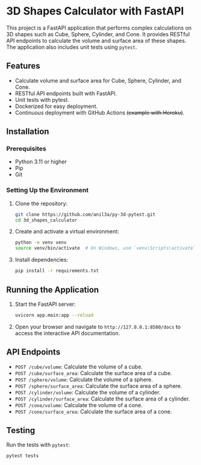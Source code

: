 # 3D Shapes Calculator with FastAPI

This project is a FastAPI application that performs complex calculations on 3D shapes such as Cube, Sphere, Cylinder, and Cone. It provides RESTful API endpoints to calculate the volume and surface area of these shapes. The application also includes unit tests using `pytest`.

## Features

- Calculate volume and surface area for Cube, Sphere, Cylinder, and Cone.
- RESTful API endpoints built with FastAPI.
- Unit tests with pytest.
- Dockerized for easy deployment.
- Continuous deployment with GitHub Actions ~~(example with Heroku)~~.

## Installation

### Prerequisites

- Python 3.11 or higher
- Pip
- Git

### Setting Up the Environment

1. Clone the repository:

    ```bash
    git clone https://github.com/anil3a/py-3d-pytest.git
    cd 3d_shapes_calculator
    ```

2. Create and activate a virtual environment:

    ```bash
    python -m venv venv
    source venv/bin/activate  # On Windows, use `venv\Scripts\activate`
    ```

3. Install dependencies:

    ```bash
    pip install -r requirements.txt
    ```

## Running the Application

1. Start the FastAPI server:

    ```bash
    uvicorn app.main:app --reload
    ```

2. Open your browser and navigate to `http://127.0.0.1:8500/docs` to access the interactive API documentation.

## API Endpoints

- `POST /cube/volume`: Calculate the volume of a cube.
- `POST /cube/surface_area`: Calculate the surface area of a cube.
- `POST /sphere/volume`: Calculate the volume of a sphere.
- `POST /sphere/surface_area`: Calculate the surface area of a sphere.
- `POST /cylinder/volume`: Calculate the volume of a cylinder.
- `POST /cylinder/surface_area`: Calculate the surface area of a cylinder.
- `POST /cone/volume`: Calculate the volume of a cone.
- `POST /cone/surface_area`: Calculate the surface area of a cone.

## Testing

Run the tests with `pytest`:

```bash
pytest tests
